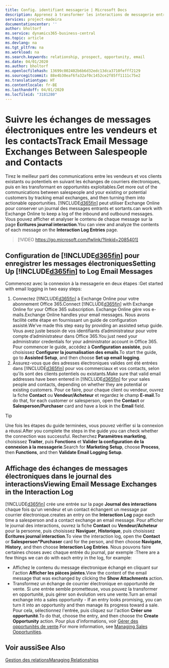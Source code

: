 ```yaml
---
title: Config. identifiant messagerie | Microsoft Docs
description: Apprenez à transformer les interactions de messagerie entre les vendeurs et les clients en véritables opportunités de vente.
services: project-madeira
documentationcenter: ''
author: bholtorf
ms.service: dynamics365-business-central
ms.topic: article
ms.devlang: na
ms.tgt_pltfrm: na
ms.workload: na
ms.search.keywords: relationship, prospect, opportunity, email
ms.date: 04/01/2020
ms.author: bholtorf
ms.openlocfilehash: 13699c002402b6b6d32edc13dca3710fefff2129
ms.sourcegitcommit: 88e4b30eaf6fa32af0c1452ce2f85ff1111c75e2
ms.translationtype: HT
ms.contentlocale: fr-BE
ms.lasthandoff: 04/01/2020
ms.locfileid: "3181280"
---
```

# <a name="track-email-message-exchanges-between-salespeople-and-contacts"></a><span data-ttu-id="29719-103">Suivre les échanges de messages électroniques entre les vendeurs et les contacts</span><span class="sxs-lookup"><span data-stu-id="29719-103">Track Email Message Exchanges Between Salespeople and Contacts</span></span>
<span data-ttu-id="29719-104">Tirez le meilleur parti des communications entre les vendeurs et vos clients existants ou potentiels en suivant les échanges de courriers électroniques, puis en les transformant en opportunités exploitables.</span><span class="sxs-lookup"><span data-stu-id="29719-104">Get more out of the communications between salespeople and your existing or potential customers by tracking email exchanges, and then turning them into actionable opportunities.</span></span> [!INCLUDE[d365fin](includes/d365fin_md.md)] <span data-ttu-id="29719-105">peut utiliser Exchange Online pour conserver un journal des messages entrants et sortants.</span><span class="sxs-lookup"><span data-stu-id="29719-105">can work with Exchange Online to keep a log of the inbound and outbound messages.</span></span> <span data-ttu-id="29719-106">Vous pouvez afficher et analyser le contenu de chaque message sur la page **Écritures journal interaction**.</span><span class="sxs-lookup"><span data-stu-id="29719-106">You can view and analyze the contents of each message on the **Interaction Log Entries** page.</span></span>

> [!VIDEO https://go.microsoft.com/fwlink/?linkid=2085401]

## <a name="setting-up-d365fin-to-log-email-messages"></a><span data-ttu-id="29719-107">Configuration de [!INCLUDE[d365fin](includes/d365fin_md.md)] pour enregistrer les messages électroniques</span><span class="sxs-lookup"><span data-stu-id="29719-107">Setting Up [!INCLUDE[d365fin](includes/d365fin_md.md)] to Log Email Messages</span></span>
<span data-ttu-id="29719-108">Commencez avec la connexion à la messagerie en deux étapes :</span><span class="sxs-lookup"><span data-stu-id="29719-108">Get started with email logging in two easy steps:</span></span>

1. <span data-ttu-id="29719-109">Connectez [!INCLUDE[d365fin](includes/d365fin_md.md)] à Exchange Online pour votre abonnement Office 365.</span><span class="sxs-lookup"><span data-stu-id="29719-109">Connect [!INCLUDE[d365fin](includes/d365fin_md.md)] with Exchange Online for your Office 365 subscription.</span></span> <span data-ttu-id="29719-110">Exchange Online gère vos e-mails.</span><span class="sxs-lookup"><span data-stu-id="29719-110">Exchange Online handles your email messages.</span></span> <span data-ttu-id="29719-111">Nous avons facilité cette étape en fournissant un guide de configuration assisté.</span><span class="sxs-lookup"><span data-stu-id="29719-111">We've made this step easy by providing an assisted setup guide.</span></span> <span data-ttu-id="29719-112">Vous avez juste besoin de vos identifiants d’administrateur pour votre compte d’administrateur dans Office 365.</span><span class="sxs-lookup"><span data-stu-id="29719-112">You just need your administrator credentials for your administrator account in Office 365.</span></span> <span data-ttu-id="29719-113">Pour commencer le guide, accédez à **Configuration assistée**, puis choisissez **Configurer la journalisation des emails**.</span><span class="sxs-lookup"><span data-stu-id="29719-113">To start the guide, go to **Assisted Setup**, and then choose **Set up email logging**.</span></span> 
2. <span data-ttu-id="29719-114">Assurez-vous que des adresses électroniques valides ont été entrées dans [!INCLUDE[d365fin](includes/d365fin_md.md)] pour vos commerciaux et vos contacts, selon qu’ils sont des clients potentiels ou existants.</span><span class="sxs-lookup"><span data-stu-id="29719-114">Make sure that valid email addresses have been entered in [!INCLUDE[d365fin](includes/d365fin_md.md)] for your sales people and contacts, depending on whether they are potential or existing customers.</span></span> <span data-ttu-id="29719-115">Pour ce faire, pour chaque client ou vendeur, ouvrez la fiche **Contact** ou **Vendeur/Acheteur** et regardez le champ **E-mail**.</span><span class="sxs-lookup"><span data-stu-id="29719-115">To do that, for each customer or salesperson, open the **Contact** or **Salesperson/Purchaser** card and have a look in the **Email** field.</span></span>

> [!Tip]
> <span data-ttu-id="29719-116">Une fois les étapes du guide terminées, vous pouvez vérifier si la connexion a réussi.</span><span class="sxs-lookup"><span data-stu-id="29719-116">After you complete the steps in the guide you can check whether the connection was successful.</span></span> <span data-ttu-id="29719-117">Recherchez **Paramètres marketing**, choisissez **Traiter**, puis **Fonctions** et **Valider la configuration de la connexion à la messagerie**.</span><span class="sxs-lookup"><span data-stu-id="29719-117">Search for **Marketing Setup**, choose **Process**, then **Functions**, and then **Validate Email Logging Setup**.</span></span>

## <a name="viewing-email-message-exchanges-in-the-interaction-log"></a><span data-ttu-id="29719-118">Affichage des échanges de messages électroniques dans le journal des interactions</span><span class="sxs-lookup"><span data-stu-id="29719-118">Viewing Email Message Exchanges in the Interaction Log</span></span>
[!INCLUDE[d365fin](includes/d365fin_md.md)] <span data-ttu-id="29719-119">crée une entrée sur la page **Journal des interactions** chaque fois qu'un vendeur et un contact échangent un message par courrier électronique.</span><span class="sxs-lookup"><span data-stu-id="29719-119">creates an entry on the **Interaction Log** page each time a salesperson and a contact exchange an email message.</span></span> <span data-ttu-id="29719-120">Pour afficher le journal des interactions, ouvrez la fiche **Contact** ou **Vendeur/Acheteur** pour la personne, puis choisissez **Naviguer**, **Historique**, puis choisissez **Écritures journal interaction**.</span><span class="sxs-lookup"><span data-stu-id="29719-120">To view the interaction log, open the **Contact** or **Salesperson\*Purchaser** card for the person, and then choose **Navigate**, **History**, and then choose **Interaction Log Entries**.</span></span> <span data-ttu-id="29719-121">Nous pouvons faire certaines choses avec chaque entrée du journal, par exemple :</span><span class="sxs-lookup"><span data-stu-id="29719-121">There are a few things we can do with each entry in the log, for example:</span></span>

* <span data-ttu-id="29719-122">Affichez le contenu du message électronique échangé en cliquant sur l'action **Afficher les pièces jointes**.</span><span class="sxs-lookup"><span data-stu-id="29719-122">View the content of the email message that was exchanged by clicking the **Show Attachments** action.</span></span>
* <span data-ttu-id="29719-123">Transformez un échange de courrier électronique en opportunité de vente. Si une entrée semble prometteuse, vous pouvez la transformer en opportunité, puis gérer son évolution vers une vente.</span><span class="sxs-lookup"><span data-stu-id="29719-123">Turn an email exchange into a sales opportunity - If an entry looks promising, you can turn it into an opportunity and then manage its progress toward a sale.</span></span> <span data-ttu-id="29719-124">Pour cela, sélectionnez l'entrée, puis cliquez sur l'action **Créer une opportunité**.</span><span class="sxs-lookup"><span data-stu-id="29719-124">To do that, choose the entry, and then choose the **Create Opportunity** action.</span></span> <span data-ttu-id="29719-125">Pour plus d'informations, voir [Gérer des opportunités de vente](marketing-manage-sales-opportunities.md).</span><span class="sxs-lookup"><span data-stu-id="29719-125">For more information, see [Managing Sales Opportunities](marketing-manage-sales-opportunities.md).</span></span>

## <a name="see-also"></a><span data-ttu-id="29719-126">Voir aussi</span><span class="sxs-lookup"><span data-stu-id="29719-126">See Also</span></span>
[<span data-ttu-id="29719-127">Gestion des relations</span><span class="sxs-lookup"><span data-stu-id="29719-127">Managing Relationships</span></span>](marketing-relationship-management.md)

